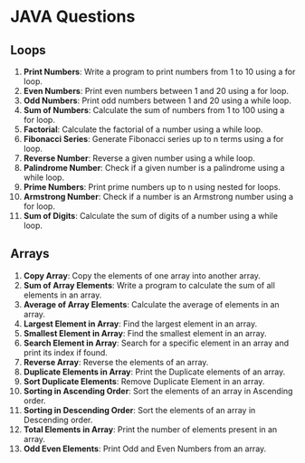# **JAVA Questions**
## Loops
1. **Print Numbers**: Write a program to print numbers from 1 to 10 using a for loop.
2. **Even Numbers**: Print even numbers between 1 and 20 using a for loop.
3. **Odd Numbers**: Print odd numbers between 1 and 20 using a while loop.
4. **Sum of Numbers**: Calculate the sum of numbers from 1 to 100 using a for loop.
5. **Factorial**: Calculate the factorial of a number using a while loop.
6. **Fibonacci Series**: Generate Fibonacci series up to n terms using a for loop.
7. **Reverse Number**: Reverse a given number using a while loop.
8. **Palindrome Number**: Check if a given number is a palindrome using a while loop.
9. **Prime Numbers**: Print prime numbers up to n using nested for loops.
10. **Armstrong Number**: Check if a number is an Armstrong number using a for loop.
11. **Sum of Digits**: Calculate the sum of digits of a number using a while loop.

## Arrays
1. **Copy Array**: Copy the elements of one array into another array.
2. **Sum of Array Elements**: Write a program to calculate the sum of all elements in an array.
3. **Average of Array Elements**: Calculate the average of elements in an array.
4. **Largest Element in Array**: Find the largest element in an array.
5. **Smallest Element in Array**: Find the smallest element in an array.
6. **Search Element in Array**: Search for a specific element in an array and print its index if found.
7. **Reverse Array**: Reverse the elements of an array.
8. **Duplicate Elements in Array**: Print the Duplicate elements of an array.
9. **Sort Duplicate Elements**: Remove Duplicate Element in an array.
10. **Sorting in Ascending Order**: Sort the elements of an array in Ascending order.
11. **Sorting in Descending Order**: Sort the elements of an array in Descending order.
12. **Total Elements in Array**: Print the number of elements present in an array.
13. **Odd Even Elements**: Print Odd and Even Numbers from an array.